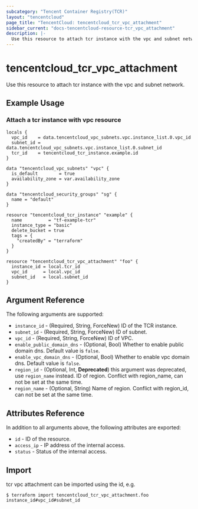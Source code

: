 ```yaml
---
subcategory: "Tencent Container Registry(TCR)"
layout: "tencentcloud"
page_title: "TencentCloud: tencentcloud_tcr_vpc_attachment"
sidebar_current: "docs-tencentcloud-resource-tcr_vpc_attachment"
description: |-
  Use this resource to attach tcr instance with the vpc and subnet network.
---
```


# tencentcloud_tcr_vpc_attachment

Use this resource to attach tcr instance with the vpc and subnet network.

## Example Usage

### Attach a tcr instance with vpc resource

```hcl
locals {
  vpc_id    = data.tencentcloud_vpc_subnets.vpc.instance_list.0.vpc_id
  subnet_id = data.tencentcloud_vpc_subnets.vpc.instance_list.0.subnet_id
  tcr_id    = tencentcloud_tcr_instance.example.id
}

data "tencentcloud_vpc_subnets" "vpc" {
  is_default        = true
  availability_zone = var.availability_zone
}

data "tencentcloud_security_groups" "sg" {
  name = "default"
}

resource "tencentcloud_tcr_instance" "example" {
  name          = "tf-example-tcr"
  instance_type = "basic"
  delete_bucket = true
  tags = {
    "createdBy" = "terraform"
  }
}

resource "tencentcloud_tcr_vpc_attachment" "foo" {
  instance_id = local.tcr_id
  vpc_id      = local.vpc_id
  subnet_id   = local.subnet_id
}
```

## Argument Reference

The following arguments are supported:

* `instance_id` - (Required, String, ForceNew) ID of the TCR instance.
* `subnet_id` - (Required, String, ForceNew) ID of subnet.
* `vpc_id` - (Required, String, ForceNew) ID of VPC.
* `enable_public_domain_dns` - (Optional, Bool) Whether to enable public domain dns. Default value is `false`.
* `enable_vpc_domain_dns` - (Optional, Bool) Whether to enable vpc domain dns. Default value is `false`.
* `region_id` - (Optional, Int, **Deprecated**) this argument was deprecated, use `region_name` instead. ID of region. Conflict with region_name, can not be set at the same time.
* `region_name` - (Optional, String) Name of region. Conflict with region_id, can not be set at the same time.

## Attributes Reference

In addition to all arguments above, the following attributes are exported:

* `id` - ID of the resource.
* `access_ip` - IP address of the internal access.
* `status` - Status of the internal access.


## Import

tcr vpc attachment can be imported using the id, e.g.

```
$ terraform import tencentcloud_tcr_vpc_attachment.foo instance_id#vpc_id#subnet_id
```

